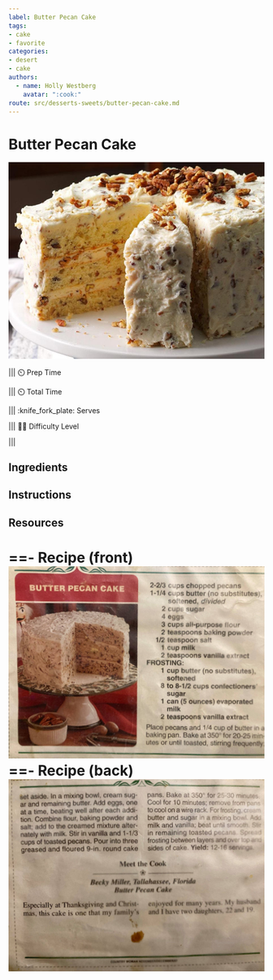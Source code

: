 ```yaml
---
label: Butter Pecan Cake
tags:
- cake
- favorite
categories:
- desert
- cake
authors:
  - name: Holly Westberg
    avatar: ":cook:"
route: src/desserts-sweets/butter-pecan-cake.md
---
```




# Butter Pecan Cake
![Also called baby shower cake by the Fulton family. Sweet, buttery, and nutty.](/static/banners/butter-pecan-cake.jpg)

||| :timer_clock: Prep Time
 
||| :timer_clock: Total Time

||| :knife_fork_plate: Serves

||| :cook: Difficulty Level

|||

## Ingredients

## Instructions

## Resources
==- Recipe (front)
![](/static/recipes/butter-pecan-cake-front.jpg)
==- Recipe (back)
![](/static/recipes/butter-pecan-cake-back.jpg)
===
